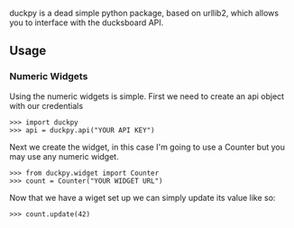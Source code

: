 duckpy is a dead simple python package, based on urllib2, which allows you to interface with the ducksboard API.

Usage
-----
### Numeric Widgets
Using the numeric widgets is simple. First we need to create an api object with our credentials

	>>> import duckpy
	>>> api = duckpy.api("YOUR API KEY")
Next we create the widget, in this case I'm going to use a Counter but you may use any numeric widget.

	>>> from duckpy.widget import Counter
	>>> count = Counter("YOUR WIDGET URL")
Now that we have a wiget set up we can simply update its value like so:

	>>> count.update(42)
